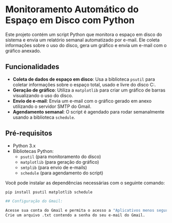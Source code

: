 # Monitoramento Automático do Espaço em Disco com Python

Este projeto contém um script Python que monitora o espaço em disco do sistema e envia um relatório semanal automatizado por e-mail. Ele coleta informações sobre o uso do disco, gera um gráfico e envia um e-mail com o gráfico anexado.

## Funcionalidades

- **Coleta de dados de espaço em disco**: Usa a biblioteca `psutil` para coletar informações sobre o espaço total, usado e livre do disco C:.
- **Geração de gráfico**: Utiliza a `matplotlib` para criar um gráfico de barras visualizando o uso do disco.
- **Envio de e-mail**: Envia um e-mail com o gráfico gerado em anexo utilizando o servidor SMTP do Gmail.
- **Agendamento semanal**: O script é agendado para rodar semanalmente usando a biblioteca `schedule`.

## Pré-requisitos

- Python 3.x
- Bibliotecas Python:
  - `psutil` (para monitoramento do disco)
  - `matplotlib` (para geração do gráfico)
  - `smtplib` (para envio de e-mails)
  - `schedule` (para agendamento do script)

Você pode instalar as dependências necessárias com o seguinte comando:

```bash
pip install psutil matplotlib schedule

## Configuração do Gmail:

Acesse sua conta do Gmail e permita o acesso a "Aplicativos menos seguros".
Crie um arquivo .txt contendo a senha do seu e-mail do Gmail.

